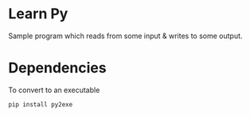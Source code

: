 # Learn Py
Sample program which reads from some input & writes to some output. 

# Dependencies

To convert to an executable 
```
pip install py2exe
```